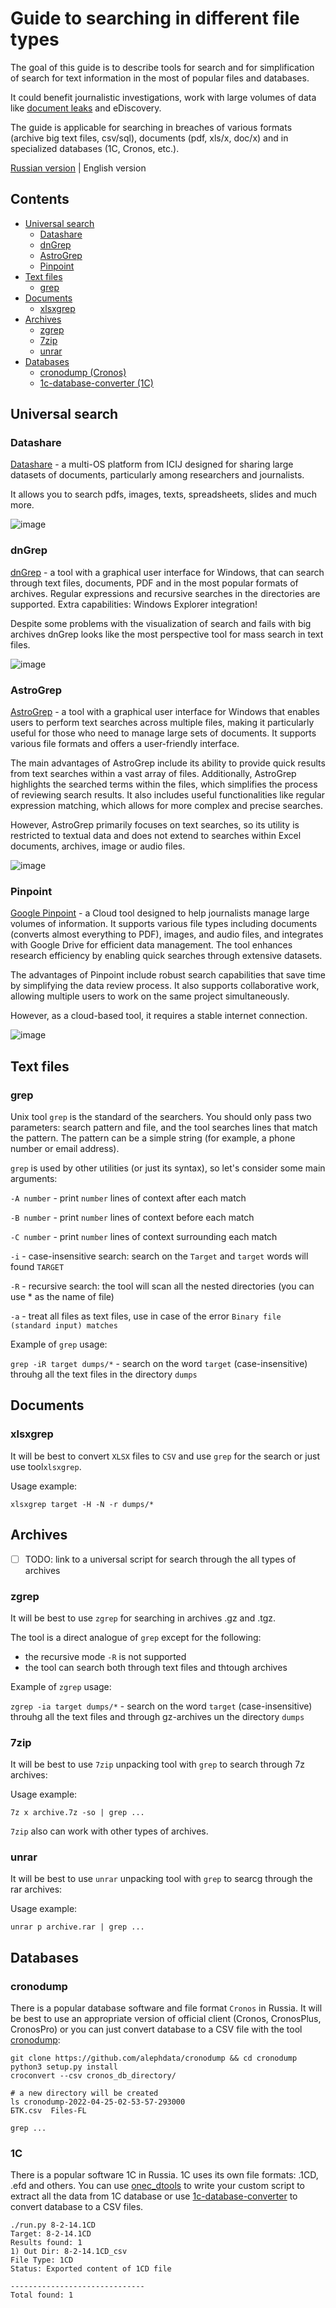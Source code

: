 # Guide to searching in different file types

The goal of this guide is to describe tools for search and for simplification of search for text information in the most of popular files and databases.

It could benefit journalistic investigations, work with large volumes of data like [document leaks](https://ddosecrets.com/wiki/Distributed_Denial_of_Secrets) and eDiscovery.

The guide is applicable for searching in breaches of various formats (archive big text files, csv/sql), documents (pdf, xls/x, doc/x)
and in specialized databases (1C, Cronos, etc.).

[Russian version](./README-RU.md) | English version

## Contents

- [Universal search](#universal-search)
  - [Datashare](#datashare)
  - [dnGrep](#dngrep)
  - [AstroGrep](#astrogrep)
  - [Pinpoint](#pinpoint)
- [Text files](#text-files)
  - [grep](#grep)
- [Documents](#documents)
  - [xlsxgrep](#xlsxgrep)
- [Archives](#archives)
  - [zgrep](#zgrep)
  - [7zip](#7zip)
  - [unrar](#unrar)
- [Databases](#databases)
  - [cronodump (Cronos)](#cronodump)
  - [1c-database-converter (1C)](#1c)

## Universal search

### Datashare

[Datashare](https://datashare.icij.org/) - a multi-OS platform from ICIJ designed for sharing large datasets of documents, particularly among researchers and journalists.

It allows you to search pdfs, images, texts, spreadsheets, slides and much more. 

![image](https://datashare.icij.org/assets/screenshot-extract-1734cb41.png)

### dnGrep

[dnGrep](http://dngrep.github.io/) - a tool with a graphical user interface for Windows, that can search through text files, documents,
PDF and in the most popular formats of archives. Regular expressions and recursive searches in the directories are supported. Extra capabilities: Windows Explorer integration!

Despite some problems with the visualization of search and fails with big archives dnGrep looks like the most perspective tool for mass search in text files.

![image](https://github.com/dnGrep/dnGrep/wiki/Images/grep-main.png)

### AstroGrep

[AstroGrep](https://astrogrep.sourceforge.net/) - a tool with a graphical user interface for Windows that enables users to perform text searches across multiple files, making it particularly useful for those who need to manage large sets of documents. It supports various file formats and offers a user-friendly interface.

The main advantages of AstroGrep include its ability to provide quick results from text searches within a vast array of files. Additionally, AstroGrep highlights the searched terms within the files, which simplifies the process of reviewing search results. It also includes useful functionalities like regular expression matching, which allows for more complex and precise searches.

However, AstroGrep primarily focuses on text searches, so its utility is restricted to textual data and does not extend to searches within Excel documents, archives, image or audio files. 

![image](https://astrogrep.sourceforge.net/pics/ss_main_new.png)

### Pinpoint

[Google Pinpoint](https://journaliststudio.google.com/pinpoint/about/) - a Cloud tool designed to help journalists manage large volumes of information.
It supports various file types including documents (converts almost everything to PDF), images, and audio files, and integrates with Google Drive for efficient data management. The tool enhances research efficiency by enabling quick searches through extensive datasets.

The advantages of Pinpoint include robust search capabilities that save time by simplifying the data review process. It also supports collaborative work, allowing multiple users to work on the same project simultaneously. 

However, as a cloud-based tool, it requires a stable internet connection.

![image](https://storage.googleapis.com/support-kms-prod/dBrMUtT6Ywj9XltPawwCMGkvjfVyQIaJ7zwX)

## Text files

### grep

Unix tool `grep` is the standard of the searchers. You should only pass two parameters: search pattern and file, and the tool searches lines that match the pattern. The pattern can be a simple string (for example, a phone number or email address).

`grep` is used by other utilities (or just its syntax), so let's consider some main arguments:

`-A number` - print `number` lines of context after each match

`-B number` - print `number` lines of context before each match

`-C number` - print `number` lines of context surrounding each match

`-i` - case-insensitive search: search on the `Target` and `target` words will found `TARGET`

`-R` - recursive search: the tool will scan all the nested directories (you can use * as the name of file)

`-a` - treat all files as text files, use in case of the error `Binary file (standard input) matches`

Example of `grep` usage:

`grep -iR target dumps/*` - search on the word `target` (case-insensitive) throuhg all the text files in the directory `dumps`

## Documents

### xlsxgrep

It will be best to convert `XLSX` files to `CSV` and use `grep` for the search or just use tool`xlsxgrep`.

Usage example:

`xlsxgrep target -H -N -r dumps/*`

## Archives

- [ ] TODO: link to a universal script for search through the all types of archives

### zgrep

It will be best to use `zgrep` for searching in archives .gz and .tgz.

The tool is a direct analogue of `grep` except for the following:
- the recursive mode `-R` is not supported
- the tool can search both through text files and thtough archives

Example of `zgrep` usage:

`zgrep -ia target dumps/*` - search on the word `target` (case-insensitive) throuhg all the text files and through gz-archives un the directory `dumps`

### 7zip

It will be best to use `7zip` unpacking tool with `grep` to search through 7z archives:

Usage example:

`7z x archive.7z -so | grep ...`

`7zip` also can work with other types of archives.

### unrar

It will be best to use `unrar` unpacking tool with `grep` to searcg through the rar archives:

Usage example:

`unrar p archive.rar | grep ...`

## Databases

### cronodump

There is a popular database software and file format `Cronos` in Russia. It will be best to use an appropriate version of official client (Cronos, CronosPlus, CronosPro) or you can just convert database to a CSV file with the tool [cronodump](https://github.com/alephdata/cronodump):

```
git clone https://github.com/alephdata/cronodump && cd cronodump
python3 setup.py install
croconvert --csv cronos_db_directory/

# a new directory will be created 
ls cronodump-2022-04-25-02-53-57-293000
БТК.csv  Files-FL

grep ...
```

### 1C

There is a popular software 1C in Russia. 1C uses its own file formats: .1CD, .efd and others. You can use [onec_dtools](https://github.com/Infactum/onec_dtools) to write your custom script to extract all the data from 1C database or use [1c-database-converter](https://github.com/soxoj/1c-database-converter) to convert database to a CSV files.

```
./run.py 8-2-14.1CD
Target: 8-2-14.1CD
Results found: 1
1) Out Dir: 8-2-14.1CD_csv
File Type: 1CD
Status: Exported content of 1CD file

------------------------------
Total found: 1
```
